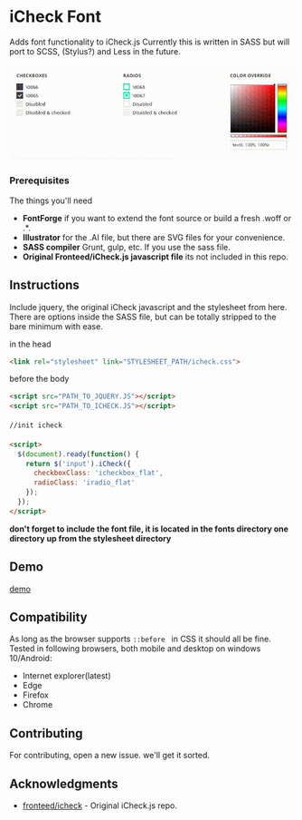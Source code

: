 # iCheck Font

Adds font functionality to iCheck.js
Currently this is written in SASS but will port to SCSS, (Stylus?) and Less in the future.

![showcase](https://raw.githubusercontent.com/stevenvg/icheck-font/master/src/img/showcase1.gif)

### Prerequisites

The things you'll need

- **FontForge** if you want to extend the font source or build a fresh .woff or .\*.
- **Illustrator** for the .AI file, but there are SVG files for your convenience.
- **SASS compiler** Grunt, gulp, etc. If you use the sass file.
- **Original Fronteed/iCheck.js javascript file** its not included in this repo.

## Instructions

Include jquery, the original iCheck javascript and the stylesheet from here.
There are options inside the SASS file, but can be totally stripped to the bare minimum with ease.

in the head
```html
<link rel="stylesheet" link="STYLESHEET_PATH/icheck.css">
```

before the body
```html
<script src="PATH_TO_JQUERY.JS"></script>
<script src="PATH_TO_ICHECK.JS"></script>

//init icheck

<script>
  $(document).ready(function() {
    return $('input').iCheck({
      checkboxClass: 'icheckbox_flat',
      radioClass: 'iradio_flat'
    });
  });
</script>
```

**don't forget to include the font file, it is located in the fonts directory one directory up from the stylesheet directory**

## Demo

[demo](https://stevenvg.github.com/icheck-font)

## Compatibility
As long as the browser supports ``` ::before  ``` in CSS it should all be fine.
Tested in following browsers, both mobile and desktop on windows 10/Android:
* Internet explorer(latest)
* Edge
* Firefox
* Chrome

## Contributing

For contributing, open a new issue. we'll get it sorted.

## Acknowledgments

* [fronteed/icheck](https://github.com/fronteed/icheck) - Original iCheck.js repo.